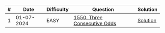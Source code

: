 | #   | Date       | Difficulty | Question                                                                             | Solution                           |
| --- | ---------- | ---------- | ------------------------------------------------------------------------------------ | ---------------------------------- |
| 1   | 01-07-2024 | EASY       | [1550. Three Consecutive Odds](https://leetcode.com/problems/three-consecutive-odds) | [Solution](04-two-pointer/1293.md) |